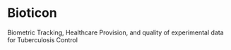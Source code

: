 # Bioticon
Biometric Tracking, Healthcare Provision, and quality of experimental data for Tuberculosis Control
